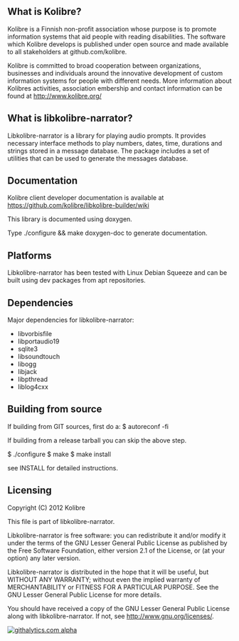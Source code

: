 What is Kolibre?
---------------------------------
Kolibre is a Finnish non-profit association whose purpose is to promote
information systems that aid people with reading disabilities. The software
which Kolibre develops is published under open source and made available to all
stakeholders at github.com/kolibre.

Kolibre is committed to broad cooperation between organizations, businesses and
individuals around the innovative development of custom information systems for
people with different needs. More information about Kolibres activities, association 
embership and contact information can be found at http://www.kolibre.org/


What is libkolibre-narrator?
---------------------------------
Libkolibre-narrator is a library for playing audio prompts. It provides necessary
interface methods to play numbers, dates, time, durations and strings stored in
a message database. The package includes a set of utilities that can be used to
generate the messages database.


Documentation
---------------------------------
Kolibre client developer documentation is available at 
https://github.com/kolibre/libkolibre-builder/wiki

This library is documented using doxygen.

Type ./configure && make doxygen-doc to generate documentation.


Platforms
---------------------------------
Libkolibre-narrator has been tested with Linux Debian Squeeze and can be built
using dev packages from apt repositories.


Dependencies
---------------------------------
Major dependencies for libkolibre-narrator:

* libvorbisfile
* libportaudio19
* sqlite3
* libsoundtouch
* libogg
* libjack
* libpthread
* liblog4cxx


Building from source
---------------------------------
If building from GIT sources, first do a:
$ autoreconf -fi

If building from a release tarball you can skip the above step.

$ ./configure
$ make
$ make install

see INSTALL for detailed instructions.


Licensing
---------------------------------
Copyright (C) 2012 Kolibre

This file is part of libkolibre-narrator.

Libkolibre-narrator is free software: you can redistribute it and/or modify
it under the terms of the GNU Lesser General Public License as published by
the Free Software Foundation, either version 2.1 of the License, or
(at your option) any later version.

Libkolibre-narrator is distributed in the hope that it will be useful,
but WITHOUT ANY WARRANTY; without even the implied warranty of
MERCHANTABILITY or FITNESS FOR A PARTICULAR PURPOSE.  See the
GNU Lesser General Public License for more details.

You should have received a copy of the GNU Lesser General Public License
along with libkolibre-narrator. If not, see <http://www.gnu.org/licenses/>.

[![githalytics.com alpha](https://cruel-carlota.pagodabox.com/86183bc334a5abaa4505507a97c0931a "githalytics.com")](http://githalytics.com/kolibre/libkolibre-narrator)
